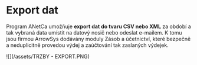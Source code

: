 # Export dat

Program ANetCa umožňuje **export dat do tvaru CSV nebo XML** za období a tak vybraná data umístit na datový nosič nebo odeslat e-mailem.  K tomu jsou firmou ArrowSys dodávány moduly Zásob a účetnictví, které bezpečně a neduplicitně provedou výdej a zaúčtování tak zaslaných výdejek.

![](/assets/TRZBY - EXPORT.PNG)

